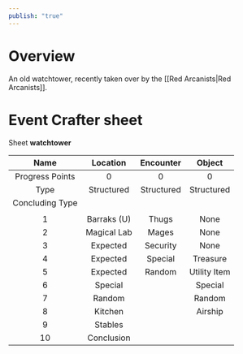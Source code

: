 ```yaml
---  
publish: "true"  
---  
```

# Overview  
An old watchtower, recently taken over by the [[Red Arcanists|Red Arcanists]].  
  
# Event Crafter sheet  
Sheet __watchtower__  
  
| Name | Location | Encounter | Object |   
| :---: | :---: | :---: | :---: |   
| Progress Points | 0 | 0 | 0 |   
| Type | Structured | Structured | Structured |   
| Concluding Type |  |  |  |   
| |  |  |  |   
| 1 | Barraks (U) | Thugs | None |   
| 2 | Magical Lab | Mages | None |   
| 3 | Expected | Security | None |   
| 4 | Expected | Special | Treasure |   
| 5 | Expected | Random | Utility Item |   
| 6 | Special |  | Special |   
| 7 | Random |  | Random |   
| 8 | Kitchen |  | Airship |   
| 9 | Stables |  |  |   
| 10 | Conclusion |  |  |   
  
